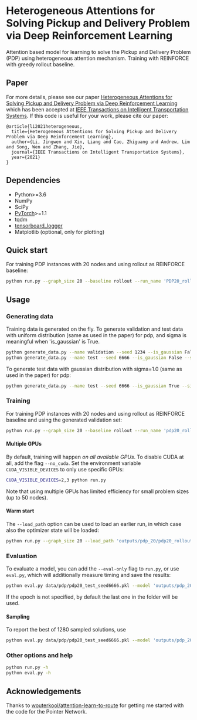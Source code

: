 # Heterogeneous Attentions for Solving Pickup and Delivery Problem via Deep Reinforcement Learning

Attention based model for learning to solve the Pickup and Delivery Problem (PDP) using heterogeneous attention mechanism. Training with REINFORCE with greedy rollout baseline.

## Paper
For more details, please see our paper [Heterogeneous Attentions for Solving Pickup and Delivery Problem via Deep Reinforcement Learning](https://github.com/Demon0312/Heterogeneous-Attentions-PDP-DRL/blob/main/paper/paper.pdf) which has been accepted at [IEEE Transactions on Intelligent Transportation Systems](https://ieeexplore.ieee.org/xpl/RecentIssue.jsp?punumber=6979). If this code is useful for your work, please cite our paper:

```
@article{li2021heterogeneous,
  title={Heterogeneous Attentions for Solving Pickup and Delivery Problem via Deep Reinforcement Learning},
  author={Li, Jingwen and Xin, Liang and Cao, Zhiguang and Andrew, Lim and Song, Wen and Zhang, Jie},
  journal={IEEE Transactions on Intelligent Transportation Systems},
  year={2021}
}
``` 

## Dependencies

* Python>=3.6
* NumPy
* SciPy
* [PyTorch](http://pytorch.org/)>=1.1
* tqdm
* [tensorboard_logger](https://github.com/TeamHG-Memex/tensorboard_logger)
* Matplotlib (optional, only for plotting)

## Quick start

For training PDP instances with 20 nodes and using rollout as REINFORCE baseline:
```bash
python run.py --graph_size 20 --baseline rollout --run_name 'PDP20_rollout'
```

## Usage

### Generating data

Training data is generated on the fly. To generate validation and test data with uniform distribution (same as used in the paper) for pdp, and sigma is meaningful when 'is_gaussian' is True.
```bash
python generate_data.py --name validation --seed 1234 --is_gaussian False --sigma 1.0
python generate_data.py --name test --seed 6666 --is_gaussian False --sigma 1.0
```
To generate test data with gaussian distribution with sigma=1.0 (same as used in the paper) for pdp:
```bash
python generate_data.py --name test --seed 6666 --is_gaussian True --sigma 1.0
```

### Training

For training PDP instances with 20 nodes and using rollout as REINFORCE baseline and using the generated validation set:
```bash
python run.py --graph_size 20 --baseline rollout --run_name 'pdp20_rollout' --val_dataset data/pdp/pdp20_validation_seed1234.pkl
```

#### Multiple GPUs
By default, training will happen *on all available GPUs*. To disable CUDA at all, add the flag `--no_cuda`. 
Set the environment variable `CUDA_VISIBLE_DEVICES` to only use specific GPUs:
```bash
CUDA_VISIBLE_DEVICES=2,3 python run.py 
```
Note that using multiple GPUs has limited efficiency for small problem sizes (up to 50 nodes).

#### Warm start

The `--load_path` option can be used to load an earlier run, in which case also the optimizer state will be loaded:
```bash
python run.py --graph_size 20 --load_path 'outputs/pdp_20/pdp20_rollout_{datetime}/epoch-0.pt'
```

### Evaluation
To evaluate a model, you can add the `--eval-only` flag to `run.py`, or use `eval.py`, which will additionally measure timing and save the results:
```bash
python eval.py data/pdp/pdp20_test_seed6666.pkl --model 'outputs/pdp_20/pdp20_rollout_{datetime}/epoch-{epoch_number}.pt' --decode_strategy greedy
```
If the epoch is not specified, by default the last one in the folder will be used.

#### Sampling
To report the best of 1280 sampled solutions, use
```bash
python eval.py data/pdp/pdp20_test_seed6666.pkl --model 'outputs/pdp_20/pdp20_rollout_{datetime}/epoch-{epoch_number}.pt' --decode_strategy sample --width 1280 --eval_batch_size 1
```

### Other options and help
```bash
python run.py -h
python eval.py -h
```

## Acknowledgements
Thanks to [wouterkool/attention-learn-to-route](https://github.com/wouterkool/attention-learn-to-route) for getting me started with the code for the Pointer Network.
